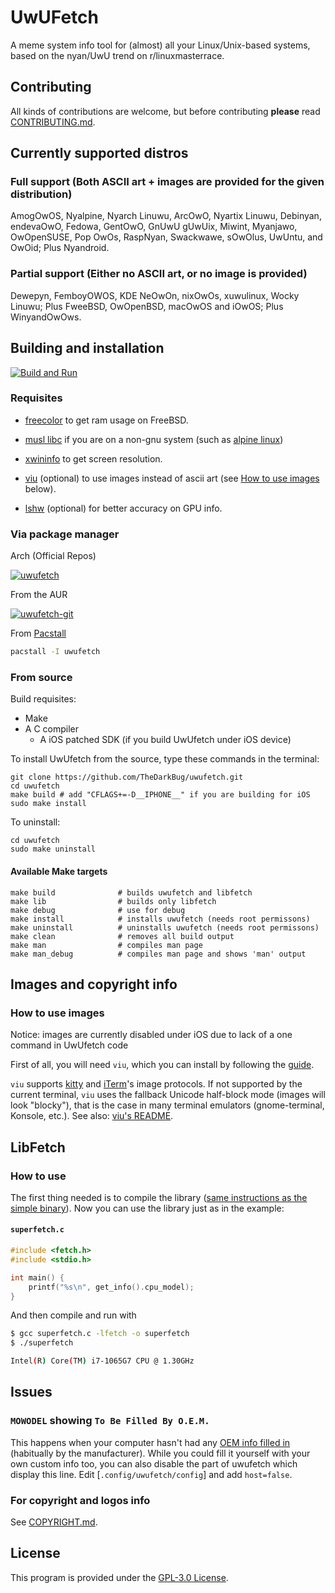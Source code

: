 # UwUFetch

A meme system info tool for (almost) all your Linux/Unix-based systems, based on the nyan/UwU trend on r/linuxmasterrace.


## Contributing

All kinds of contributions are welcome, but before contributing **please** read [CONTRIBUTING.md](/CONTRIBUTING.md).

## Currently supported distros

### Full support (Both ASCII art + images are provided for the given distribution)

AmogOwOS, Nyalpine, Nyarch Linuwu, ArcOwO, Nyartix Linuwu, Debinyan, endevaOwO, Fedowa, GentOwO, GnUwU gUwUix, Miwint, Myanjawo, OwOpenSUSE, Pop OwOs, RaspNyan, Swackwawe, sOwOlus, UwUntu, and OwOid; Plus Nyandroid.

### Partial support (Either no ASCII art, or no image is provided)

Dewepyn, FemboyOWOS, KDE NeOwOn, nixOwOs, xuwulinux, Wocky Linuwu; Plus FweeBSD, OwOpenBSD, macOwOS and iOwOS; Plus WinyandOwOws.

## Building and installation

[![Build and Run](https://github.com/TheDarkBug/uwufetch/actions/workflows/c-cpp.yml/badge.svg)](https://github.com/TheDarkBug/uwufetch/actions/workflows/c-cpp.yml)

### Requisites

- [freecolor](http://www.rkeene.org/oss/freecolor/) to get ram usage on FreeBSD.

- [musl libc](https://musl.libc.org/) if you are on a non-gnu system (such as [alpine linux](https://pkgs.alpinelinux.org/package/edge/main/x86_64/musl-dev))

- [xwininfo](https://github.com/freedesktop/xorg-xwininfo) to get screen resolution.

- [viu](https://github.com/atanunq/viu) (optional) to use images instead of ascii art (see [How to use images](#how-to-use-images) below).

- [lshw](https://github.com/lyonel/lshw) (optional) for better accuracy on GPU info.

### Via package manager

Arch (Official Repos)

[![uwufetch](https://img.shields.io/archlinux/v/community/x86_64/uwufetch?label=uwufetch&logo=arch-linux&style=for-the-badge)](https://archlinux.org/packages/community/x86_64/uwufetch/)


From the AUR

[![uwufetch-git](https://img.shields.io/aur/version/uwufetch-git?color=1793d1&label=uwufetch-git&logo=arch-linux&style=for-the-badge)](https://aur.archlinux.org/packages/uwufetch-git/)

From [Pacstall](https://github.com/pacstall/pacstall#installing)

```bash
pacstall -I uwufetch
```

### From source

Build requisites:

- Make
- A C compiler
  - A iOS patched SDK (if you build UwUfetch under iOS device)

To install UwUfetch from the source, type these commands in the terminal:

```shell
git clone https://github.com/TheDarkBug/uwufetch.git
cd uwufetch
make build # add "CFLAGS+=-D__IPHONE__" if you are building for iOS
sudo make install
```

To uninstall:

```shell
cd uwufetch
sudo make uninstall
```

#### Available Make targets

```shell
make build              # builds uwufetch and libfetch
make lib                # builds only libfetch
make debug              # use for debug
make install            # installs uwufetch (needs root permissons)
make uninstall          # uninstalls uwufetch (needs root permissons)
make clean              # removes all build output
make man                # compiles man page
make man_debug          # compiles man page and shows 'man' output
```

## Images and copyright info

### How to use images

Notice: images are currently disabled under iOS due to lack of a one command in UwUfetch code

First of all, you will need `viu`, which you can install by following the [guide](https://github.com/atanunq/viu#installation).

`viu` supports [kitty](https://github.com/kovidgoyal/kitty) and [iTerm](https://iterm2.com/)'s image protocols.
If not supported by the current terminal, `viu` uses the fallback Unicode half-block mode (images will look "blocky"), that is the case in many terminal emulators (gnome-terminal, Konsole, etc.). See also: [viu's README](https://github.com/atanunq/viu#description).

## LibFetch

### How to use

The first thing needed is to compile the library ([same instructions as the simple binary](https://github.com/TheDarkBug/uwufetch#from-source)).
Now you can use the library just as in the example:

#### **`superfetch.c`**

```c
#include <fetch.h>
#include <stdio.h>

int main() {
    printf("%s\n", get_info().cpu_model);
}
```

And then compile and run with

```bash
$ gcc superfetch.c -lfetch -o superfetch
$ ./superfetch

Intel(R) Core(TM) i7-1065G7 CPU @ 1.30GHz
```

## Issues

### `MOWODEL` showing `To Be Filled By O.E.M.`

This happens when your computer hasn't had any [OEM info filled in](https://www.investopedia.com/terms/o/oem.asp) (habitually by the manufacturer).
While you could fill it yourself with your own custom info too, you can also disable the part of uwufetch which display this line.
Edit [`.config/uwufetch/config`] and add `host=false`.

### For copyright and logos info

See [COPYRIGHT.md](/res/COPYRIGHT.md).

## License

This program is provided under the [GPL-3.0 License](/LICENSE).

